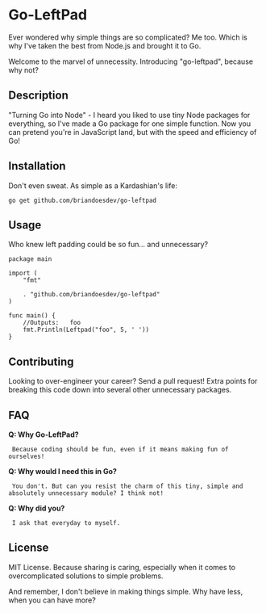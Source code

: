 # Go-LeftPad
Ever wondered why simple things are so complicated? Me too. Which is why I've taken the best from Node.js and brought it to Go.

Welcome to the marvel of unnecessity. Introducing "go-leftpad", because why not?

## Description
"Turning Go into Node" - I heard you liked to use tiny Node packages for everything, so I've made a Go package for one simple function. Now you can pretend you're in JavaScript land, but with the speed and efficiency of Go!

## Installation
Don't even sweat. As simple as a Kardashian's life:

```
go get github.com/briandoesdev/go-leftpad
```

## Usage
Who knew left padding could be so fun... and unnecessary?
```
package main

import (
	"fmt"

	. "github.com/briandoesdev/go-leftpad"
)

func main() {
	//Outputs:   foo
	fmt.Println(Leftpad("foo", 5, ' '))
}
```

## Contributing
Looking to over-engineer your career? Send a pull request! Extra points for breaking this code down into several other unnecessary packages.

## FAQ
__Q: Why Go-LeftPad?__

     Because coding should be fun, even if it means making fun of ourselves!

__Q: Why would I need this in Go?__

     You don't. But can you resist the charm of this tiny, simple and absolutely unnecessary module? I think not!

__Q: Why did you?__

     I ask that everyday to myself.

## License
MIT License. Because sharing is caring, especially when it comes to overcomplicated solutions to simple problems.

And remember, I don't believe in making things simple. Why have less, when you can have more?